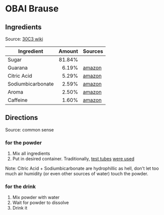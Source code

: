 # OBAI Brause

## Ingredients
Source: [30C3 wiki][c0]

| Ingredient        | Amount | Sources         |
|-------------------|-------:|-----------------|
| Sugar             | 81.84% |                 |
| Guarana           |  6.19% | [amazon][a0]     |
| Citric Acid       |  5.29% | [amazon][a1]     |
| Sodiumbicarbonate |  2.59% | [amazon][a2]     |
| Aroma             |  2.50% | [amazon][a3]     |
| Caffeine          |  1.60% | [amazon][a4]     |

## Directions
Source: common sense

### for the powder
1. Mix all ingredients
2. Put in desired container. Traditionally, [test tubes][a5] [were used][t0]

Note: Citric Acid + Sodiumbicarbonate are hydrophillic as hell, don't let too much air humidity (or even other sources of water) touch the powder.

### for the drink
1. Mix powder with water
2. Wait for powder to dissolve
3. Drink it

[c0]: https://events.ccc.de/congress/2013/wiki/Projects:OBAI_Brause#Version_3
[a0]: http://www.amazon.de/dp/B007SN3TVO
[a1]: http://www.amazon.de/dp/B008AI1YUY
[a2]: http://www.amazon.de/dp/B00ALSHMA2
[a3]: http://www.amazon.de/dp/B008M7DD52
[a4]: http://www.amazon.de/dp/B00MG2TKN8
[a5]: http://www.amazon.de/dp/B008KYQLYW
[t0]: https://twitter.com/musevg/status/416613591987810304

